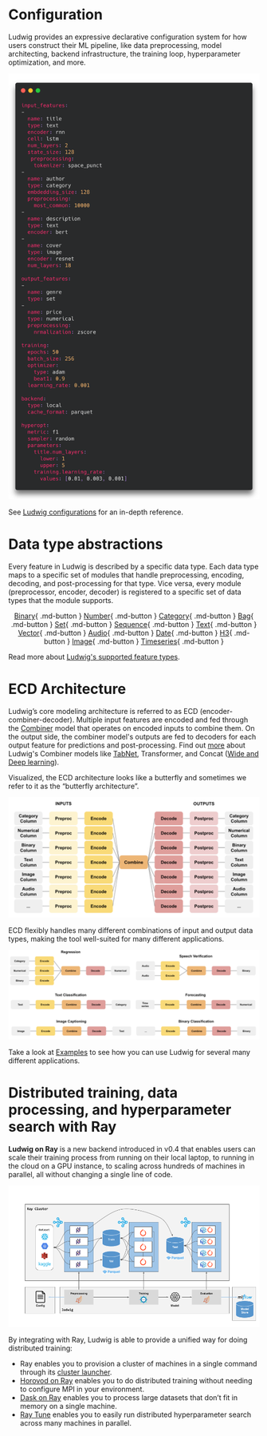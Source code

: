 <!-- markdownlint-disable MD033 -->
# Configuration

Ludwig provides an expressive declarative configuration system for how users construct their ML pipeline, like data preprocessing, model architecting, backend infrastructure, the training loop, hyperparameter optimization, and more.

![img](../images/involved_example_config.png)

See [Ludwig configurations](../../configuration) for an in-depth reference.

# Data type abstractions

Every feature in Ludwig is described by a specific data type.
Each data type maps to a specific set of modules that handle preprocessing, encoding, decoding, and post-processing for that type.
Vice versa, every module (preprocessor, encoder, decoder) is registered to a specific set of data types that the module supports.

<div style="text-align: center;" markdown="1">

[Binary](../configuration/features/binary_features.md){ .md-button }
[Number](../configuration/features/number_features.md){ .md-button }
[Category](../configuration/features/category_features.md){ .md-button }
[Bag](../configuration/features/bag_features.md){ .md-button }
[Set](../configuration/features/set_features.md){ .md-button }
[Sequence](../configuration/features/sequence_features.md){ .md-button }
[Text](../configuration/features/text_features.md){ .md-button }
[Vector](../configuration/features/vector_features.md){ .md-button }
[Audio](../configuration/features/audio_features.md){ .md-button }
[Date](../configuration/features/date_features.md){ .md-button }
[H3](../configuration/features/h3_features.md){ .md-button }
[Image](../configuration/features/image_features.md){ .md-button }
[Timeseries](../configuration/features/time_series_features.md){ .md-button }

</div>

Read more about [Ludwig's supported feature types](../../configuration/features/supported_data_types).

# ECD Architecture

Ludwig’s core modeling architecture is referred to as ECD (encoder-combiner-decoder).
Multiple input features are encoded and fed through the [Combiner](../../configuration/combiner) model that operates on encoded inputs to combine them.
On the output side, the combiner model's outputs are fed to decoders for each output feature for predictions and post-processing.
Find out [more](../../configuration/combiner) about Ludwig's Combiner models like [TabNet](https://arxiv.org/abs/1908.07442), Transformer, and Concat ([Wide and Deep learning](https://ai.googleblog.com/2016/06/wide-deep-learning-better-together-with.html)).

Visualized, the ECD architecture looks like a butterfly and sometimes we refer to it as the “butterfly architecture”.

![img](../images/ecd.png)

ECD flexibly handles many different combinations of input and output data types, making the tool well-suited for many different applications.

![img](../images/ecd_examples.png)

Take a look at [Examples](../../examples) to see how you can use Ludwig for several many different applications.

# Distributed training, data processing, and hyperparameter search with Ray

**Ludwig on Ray** is a new backend introduced in v0.4 that enables users can scale their training process from running on their local laptop, to running in the cloud on a GPU instance, to scaling across hundreds of machines in parallel, all without changing a single line of code.

![img](../images/ludwig_on_ray.png)

By integrating with Ray, Ludwig is able to provide a unified way for doing distributed training:

- Ray enables you to provision a cluster of machines in a single command through its [cluster launcher](https://docs.ray.io/en/releases-0.8.7/cluster/launcher.html).
- [Horovod on Ray](https://horovod.readthedocs.io/en/stable/ray_include.html) enables you to do distributed training without needing to configure MPI in your environment.
- [Dask on Ray](https://docs.ray.io/en/latest/data/dask-on-ray.html) enables you to process large datasets that don’t fit in memory on a single machine.
- [Ray Tune](https://docs.ray.io/en/master/tune/index.html) enables you to easily run distributed hyperparameter search across many machines in parallel.

